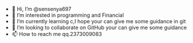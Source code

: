 - 👋 Hi, I’m @sensenya697
- 👀 I’m interested in programming and Financial
- 🌱 I’m currently learning c,I hope your can give me some guidance in git
- 💞️ I’m looking to collaborate on GitHub your can give me some guidance 
- 📫 How to reach me 
qq.2373009083

<!---
sensenya697/sensenya697 is a ✨ special ✨ repository because its `README.md` (this file) appears on your GitHub profile.
You can click the Preview link to take a look at your changes.
--->
